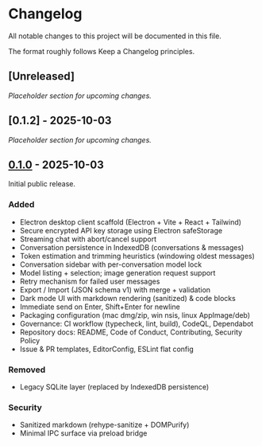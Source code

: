 # Changelog

All notable changes to this project will be documented in this file.

The format roughly follows Keep a Changelog principles.

## [Unreleased]
_Placeholder section for upcoming changes._

## [0.1.2] - 2025-10-03
_Placeholder section for upcoming changes._

## [0.1.0] - 2025-10-03
Initial public release.

### Added
- Electron desktop client scaffold (Electron + Vite + React + Tailwind)
- Secure encrypted API key storage using Electron safeStorage
- Streaming chat with abort/cancel support
- Conversation persistence in IndexedDB (conversations & messages)
- Token estimation and trimming heuristics (windowing oldest messages)
- Conversation sidebar with per-conversation model lock
- Model listing + selection; image generation request support
- Retry mechanism for failed user messages
- Export / Import (JSON schema v1) with merge + validation
- Dark mode UI with markdown rendering (sanitized) & code blocks
- Immediate send on Enter, Shift+Enter for newline
- Packaging configuration (mac dmg/zip, win nsis, linux AppImage/deb)
- Governance: CI workflow (typecheck, lint, build), CodeQL, Dependabot
- Repository docs: README, Code of Conduct, Contributing, Security Policy
- Issue & PR templates, EditorConfig, ESLint flat config

### Removed
- Legacy SQLite layer (replaced by IndexedDB persistence)

### Security
- Sanitized markdown (rehype-sanitize + DOMPurify)
- Minimal IPC surface via preload bridge

[0.1.0]: https://github.com/AshkanHovold/openrouter-desktop/releases/tag/v0.1.0
